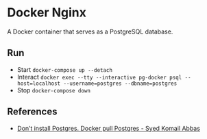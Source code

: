 # Docker Nginx
A Docker container that serves as a PostgreSQL database.

## Run
* Start `docker-compose up --detach`
* Interact `docker exec --tty --interactive pg-docker psql --host=localhost --username=postgres --dbname=postgres`
* Stop `docker-compose down`

## References
* [Don’t install Postgres. Docker pull Postgres - Syed Komail Abbas](https://hackernoon.com/dont-install-postgres-docker-pull-postgres-bee20e200198)